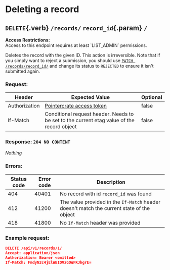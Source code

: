 <div class='panel fade js-scroll-anim' data-anim='fade'>

# Deleting a record

## `DELETE`{.verb} `/records/` `record_id`{.param} `/`

<div class='info-yellow'>
<b>Access Restrictions:</b><br>
Access to this endpoint requires at least `LIST_ADMIN` permissions.
</div>

Deletes the record with the given ID. This action is irreversible. Note that if you
simply want to reject a submission, you should use [`PATCH /records/record_id/`](#patch-record) and change its status to `REJECTED`
to ensure it isn't submitted again.

### Request:

| Header        | Expected Value                                                                             | Optional |
| ------------- | ------------------------------------------------------------------------------------------ | -------- |
| Authorization | [Pointercrate access token](/documentation/#access-tokens)                                 | false    |
| If-Match      | Conditional request header. Needs to be set to the current etag value of the record object | false    |

### Response: `204 NO CONTENT`

_Nothing_

### Errors:

| Status code | Error code | Description                                                                               |
| ----------- | ---------- | ----------------------------------------------------------------------------------------- |
| 404         | 40401      | No record with id `record_id` was found                                                   |
| 412         | 41200      | The value provided in the `If-Match` header doesn't match the current state of the object |
| 418         | 41800      | No `If-Match` header was provided                                                         |

### Example request:

```json
DELETE /api/v1/records/1/
Accept: application/json
Authorization: Bearer <omitted>
If-Match: FmdyN2c4jElWBIOVzGOuFKJhgrE=
```

</div>
